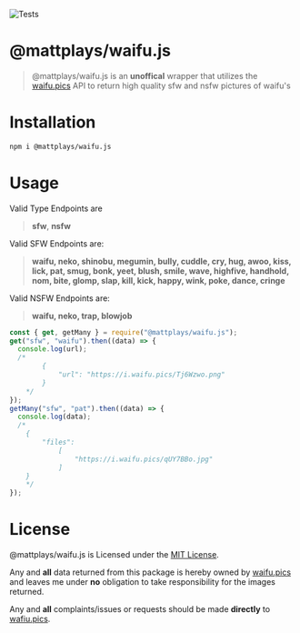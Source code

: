 ![Tests](https://github.com/MattPlays/waifu.js/actions/workflows/main.yml/badge.svg)

# @mattplays/waifu.js

> @mattplays/waifu.js is an **unoffical** wrapper that utilizes the [waifu.pics](https://waifu.pics/) API to return high quality sfw and nsfw pictures of waifu's

# Installation

```bash
npm i @mattplays/waifu.js
```

# Usage

Valid Type Endpoints are

> **sfw**, **nsfw**

Valid SFW Endpoints are:

> **waifu, neko, shinobu, megumin, bully, cuddle, cry, hug, awoo, kiss, lick, pat, smug, bonk, yeet, blush, smile, wave, highfive, handhold, nom, bite, glomp, slap, kill, kick, happy, wink, poke, dance, cringe**

Valid NSFW Endpoints are:

> **waifu, neko, trap, blowjob**

```javascript
const { get, getMany } = require("@mattplays/waifu.js");
get("sfw", "waifu").then((data) => {
  console.log(url);
  /*
        {
            "url": "https://i.waifu.pics/Tj6Wzwo.png"
        }
    */
});
getMany("sfw", "pat").then((data) => {
  console.log(data);
  /*
    {
        "files": 
            [
                "https://i.waifu.pics/qUY7BBo.jpg"
            ]
    }
    */
});
```

# License

@mattplays/waifu.js is Licensed under the [MIT License](https://github.com/MattPlays/waifu.js/blob/main/LICENSE).

Any and **all** data returned from this package is hereby owned by [waifu.pics](https://wafiu.pics, "Waifu Pics Website") and leaves me under **no** obligation to take responsibility for the images returned.

Any and **all** complaints/issues or requests should be made **directly** to [wafiu.pics](https://github.com/Waifu-pics/waifu-api, "Waifu Pics Github").

